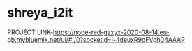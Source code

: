 # shreya_i2it
PROJECT LINK-https://node-red-gaxyx-2020-08-14.eu-gb.mybluemix.net/ui/#!/0?socketid=i-4deuxR9qFVgh04AAAP
